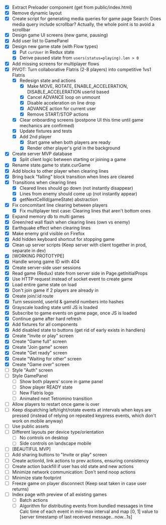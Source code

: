 * [x] Extract Preloader component (get from public/index.html)
* [x] Remove dynamic layout
* [x] Create script for generating media queries for game page
      Search: Does media query include scrollbar? Actually, the whole point is to avoid a scrollbar
* [x] Design game UI screens (new game, pausing)
* [x] Add user list to GamePanel
* [x] Design new game state (with Flow types)
  * [x] Put `curUser` in Redux state
  * [x] Derive paused state from `users(status=playing).len > 0`
* [x] Add missing screens for multiplayer flows
* [x] PIVOT: Turn collaborative Flatris (2-8 players) into competitive 1vs1 Flatris
  * [x] Redesign state and actions
    * [x] Make MOVE, ROTATE, ENABLE_ACCELERATION, DISABLE_ACCELERATION userId based
    * [x] Cancel ADVANCE loop on unmount
    * [x] Disable acceleration on line drop
    * [x] ADVANCE action for current user
    * [x] Remove START/STOP actions
  * [x] Clear onboarding screens (postpone UI this time until game mechanics are confirmed)
  * [x] Update fixtures and tests
  * [x] Add 2nd player
    * [x] Start game when both players are ready
    * [x] Render other player's grid in the background
* [x] Create server MVP database
  * [x] Split client logic between starting or joining a game
* [x] Rename state.game to state.curGame
* [x] Add blocks to other player when clearing lines
* [x] Bring back "falling" block transition when lines are cleared
* [x] Transitions when clearing lines
  * [x] Cleared lines should go down (not instantly disappear)
  * [x] Lines from enemy should come up (not instantly appear)
  * [x] getNextCellId(gameState) abstraction
* [x] Fix concomitant line clearing between players
  * [x] Fix multiplayer test case: Clearing lines that aren't bottom ones
* [x] Expand memory db to multi games
* [x] Green/red wall flash when clearing lines (own vs enemy)
* [x] Earthquake effect when clearing lines
* [x] Make enemy grid visible on Firefox
* [x] Add hidden keyboard shortcut for stopping game
* [x] Clean up server scripts (Keep server with client together in prod, separate in dev)
* [x] [WORKING PROTOTYPE]
* [x] Handle wrong game ID with 404
* [x] Create server-side user sessions
* [x] Read game (Redux) state from server side in Page.getInitialProps
* [x] Use HTTP request instead of socket event to create game
* [x] Load entire game state on load
* [x] Don't join game if 2 players are already in
* [x] Create join/:id route
* [x] Turn sessionId, userId & gameId numbers into hashes
* [x] Grayscale loading state until JS is loaded
* [x] Subscribe to game events on game page, once JS is loaded
* [x] Continue game after hard refresh
* [x] Add fixtures for all components
* [x] Add disabled state to buttons (get rid of early exists in handlers)
* [x] Create "Invite or play" screen
* [x] Create "Game full" screen
* [x] Create "Join game" screen
* [x] Create "Get ready" screen
* [x] Create "Waiting for other" screen
* [x] Create "Game over" screen
* [ ] Style "Auth" screen
* [ ] Style GamePanel
  * [ ] Show both players' score in game panel
  * [ ] Show player READY state
  * [ ] New Flatris logo
  * [ ] Animated next Tetromino transition
* [ ] Allow players to restart once game is over
* [ ] Keep dispatching left/right/rotate events at intervals when keys are pressed (instead of relying on repeated keypress events, which don't work on mobile anyway)
* [ ] Use public assets
* [ ] Different layouts per device type/orientation
  * [ ] No controls on desktop
  * [ ] Side controls on landscape mobile
* [ ] [BEAUTIFUL MVP]
* [ ] Add sharing buttons to "Invite or play" screen
* [ ] Create actionId, link actions to prev actions, ensuring consistency
* [ ] Create action backfill if user has old state and new actions
* [ ] Minimize network communication: Don't send noop actions
* [ ] Minimize state footprint
* [ ] Freeze game on player disconnect (Keep seat taken in case user returns)
* [ ] Index page with preview of all existing games
  * [ ] Batch actions
  * [ ] Algorithm for distributing events from bundled messages in time
        Calc time of each event in min-max interval and map [0, 1] value to [server timestamp of last received message...now...1s]
